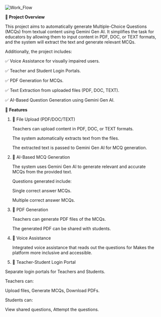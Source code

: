 ![Work_Flow](https://github.com/user-attachments/assets/b24270cb-968a-4eb5-a4c7-b11339608e2a)


**📜 Project Overview**

This project aims to automatically generate Multiple-Choice Questions (MCQs) from textual content using Gemini Gen AI. It simplifies the task for educators by allowing them to input content in PDF, DOC, or TEXT formats, and the system will extract the text and generate relevant MCQs.

Additionally, the project includes:

  ✅ Voice Assistance for visually impaired users.
  
  ✅ Teacher and Student Login Portals.
  
  ✅ PDF Generation for MCQs.
  
  ✅ Text Extraction from uploaded files (PDF, DOC, TEXT).
  
  ✅ AI-Based Question Generation using Gemini Gen AI.

🚀 **Features**

1. 📄 File Upload (PDF/DOC/TEXT)

     Teachers can upload content in PDF, DOC, or TEXT formats.
    
     The system automatically extracts text from the files.
    
     The extracted text is passed to Gemini Gen AI for MCQ generation.

3. 🧠 AI-Based MCQ Generation

      The system uses Gemini Gen AI to generate relevant and accurate MCQs from the provided text.
      
      Questions generated include:
      
      Single correct answer MCQs.
      
      Multiple correct answer MCQs.

4. 📜 PDF Generation

      Teachers can generate PDF files of the MCQs.
      
      The generated PDF can be shared with students.

5. 💬 Voice Assistance  

      Integrated voice assistance that reads out the questions for Makes the platform more inclusive and accessible.

6. 👥 Teacher-Student Login Portal

  Separate login portals for Teachers and Students.
  
  Teachers can:
  
  Upload files, Generate MCQs, Download PDFs.

  Students can:
  
  View shared questions, Attempt the questions.
